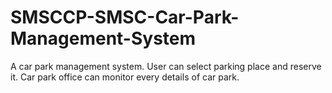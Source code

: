 # SMSCCP-SMSC-Car-Park-Management-System
A car park management system. User can select parking place and reserve it. Car park office can monitor every details of car park. 
